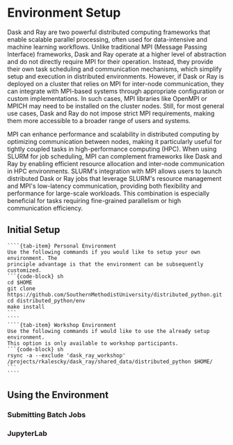 # Environment Setup

Dask and Ray are two powerful distributed computing frameworks that
enable scalable parallel processing, often used for data-intensive and
machine learning workflows. Unlike traditional MPI (Message Passing
Interface) frameworks, Dask and Ray operate at a higher level of
abstraction and do not directly require MPI for their operation.
Instead, they provide their own task scheduling and communication
mechanisms, which simplify setup and execution in distributed
environments. However, if Dask or Ray is deployed on a cluster that
relies on MPI for inter-node communication, they can integrate with
MPI-based systems through appropriate configuration or custom
implementations. In such cases, MPI libraries like OpenMPI or MPICH may
need to be installed on the cluster nodes. Still, for most general use
cases, Dask and Ray do not impose strict MPI requirements, making them
more accessible to a broader range of users and systems.

MPI can enhance performance and scalability in distributed computing by
optimizing communication between nodes, making it particularly useful for
tightly coupled tasks in high-performance computing (HPC). When using SLURM for
job scheduling, MPI can complement frameworks like Dask and Ray by enabling
efficient resource allocation and inter-node communication in HPC environments.
SLURM's integration with MPI allows users to launch distributed Dask or Ray jobs
that leverage SLURM's resource management and MPI's low-latency communication,
providing both flexibility and performance for large-scale workloads. This
combination is especially beneficial for tasks requiring fine-grained
parallelism or high communication efficiency.

## Initial Setup

`````{tab-set}
````{tab-item} Personal Environment
Use the following commands if you would like to setup your own environment. The
principle advantage is that the environment can be subsequently customized.
```{code-block} sh
cd $HOME
git clone https://github.com/SouthernMethodistUniversity/distributed_python.git
cd distributed_python/env
make install
```
````
````{tab-item} Workshop Environment
Use the following commands if would like to use the already setup environment.
This option is only available to workshop participants.
```{code-block} sh
rsync -a --exclude 'dask_ray_workshop' /projects/rkalescky/dask_ray/shared_data/distributed_python $HOME/
```
````
`````

## Using the Environment

### Submitting Batch Jobs

### JupyterLab


